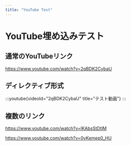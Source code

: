 ```yaml
---
title: "YouTube Test"
---
```


# YouTube埋め込みテスト

## 通常のYouTubeリンク

https://www.youtube.com/watch?v=2qBDK2CybaU

## ディレクティブ形式

:::youtube{videoId="2qBDK2CybaU" title="テスト動画"}
:::

## 複数のリンク

https://www.youtube.com/watch?v=lKAbsStDtlM

https://www.youtube.com/watch?v=0vKemep0_HU

